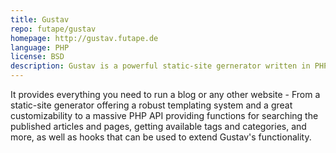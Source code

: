```yaml
---
title: Gustav
repo: futape/gustav
homepage: http://gustav.futape.de
language: PHP
license: BSD
description: Gustav is a powerful static-site gernerator written in PHP.
---
```


It provides everything you need to run a blog or any other website - From a static-site generator offering a robust templating system and a great customizability to a massive PHP API providing functions for searching the published articles and pages, getting available tags and categories, and more, as well as hooks that can be used to extend Gustav's functionality.
